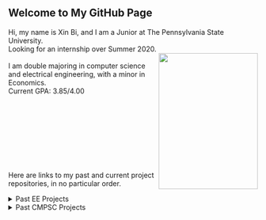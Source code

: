 

## Welcome to My GitHub Page

Hi, my name is Xin Bi, and I am a Junior at The Pennsylvania State University.<br/>Looking for an internship over Summer 2020.<br/><img align="right"  width="200" height="275" src="https://xinbi99.github.io/headshot.png"><br/>
I am double majoring in computer science and electrical engineering, with a minor in Economics.<br/>
Current GPA: 3.85/4.00 
<br/>
<br/>
<br/>
<br/>
<br/>
<br/>
<br/>
<br/>
<br/>
<br/>
Here are links to my past and current project repositories, in no particular order.


<details>
<summary>Past EE Projects</summary>
<br>
<a href="https://github.com/xinbi99/EE-microcotroller-project">
-Cipher lock implemented on microcontroller and LCD module with C</a>  
<br/>
<a href="https://github.com/xinbi99/EE-microcotroller-project">
-Cipher lock implemented on microcontroller and LCD module with C</a>
</details>


<details>
<summary>Past CMPSC Projects</summary>
<br>
<a href="https://github.com/xinbi99/EE-microcotroller-project">
-Cipher lock implemented on microcontroller and LCD module with C</a>
</details>
